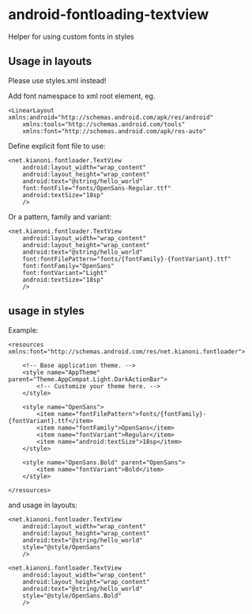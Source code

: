 # android-fontloading-textview
Helper for using custom fonts in styles

## Usage in layouts
Please use styles.xml instead!

Add font namespace to xml root element, eg.

    <LinearLayout xmlns:android="http://schemas.android.com/apk/res/android"
        xmlns:tools="http://schemas.android.com/tools"
        xmlns:font="http://schemas.android.com/apk/res-auto"


Define explicit font file to use:

    <net.kianoni.fontloader.TextView
        android:layout_width="wrap_content"
        android:layout_height="wrap_content"
        android:text="@string/hello_world"
        font:fontFile="fonts/OpenSans-Regular.ttf"
        android:textSize="18sp"
        />

Or a pattern, family and variant:

    <net.kianoni.fontloader.TextView
        android:layout_width="wrap_content"
        android:layout_height="wrap_content"
        android:text="@string/hello_world"
        font:fontFilePattern="fonts/{fontFamily}-{fontVariant}.ttf"
        font:fontFamily="OpenSans"
        font:fontVariant="Light"
        android:textSize="18sp"
        />

## usage in styles

Example:

    <resources xmlns:font="http://schemas.android.com/res/net.kianoni.fontloader">

        <!-- Base application theme. -->
        <style name="AppTheme" parent="Theme.AppCompat.Light.DarkActionBar">
            <!-- Customize your theme here. -->
        </style>

        <style name="OpenSans">
            <item name="fontFilePattern">fonts/{fontFamily}-{fontVariant}.ttf</item>
            <item name="fontFamily">OpenSans</item>
            <item name="fontVariant">Regular</item>
            <item name="android:textSize">18sp</item>
        </style>

        <style name="OpenSans.Bold" parent="OpenSans">
            <item name="fontVariant">Bold</item>
        </style>

    </resources>

and usage in layouts:

    <net.kianoni.fontloader.TextView
        android:layout_width="wrap_content"
        android:layout_height="wrap_content"
        android:text="@string/hello_world"
        style="@style/OpenSans"
        />

    <net.kianoni.fontloader.TextView
        android:layout_width="wrap_content"
        android:layout_height="wrap_content"
        android:text="@string/hello_world"
        style="@style/OpenSans.Bold"
        />
